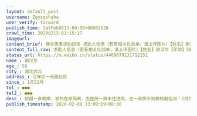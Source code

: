 ```yaml
---
layout: default_post
username: Zgysgshaha
user_verify: forward
publish_time: SatFeb0813:00:09+08002020
crawl_time: 20200213-01:15:17
imageurl: 
content_brief: 肺炎患者求助超话 求助人信息（若有相关化验单，请上传图片）【姓名】谢汉华【年龄】58【所在城市】湖北武汉【所在小区、社区】江岸区一元路社区【患病时间】1月22号【联系方式】●●●【其他紧急联系人】●●●【病情描述】 前期一直咳嗽，发热在家隔离，去医院一直未住进院， ...全文
content_full_raw: 求助人信息（若有相关化验单，请上传图片）【姓名】谢汉华【年龄】58【所在城市】湖北武汉【所在小区、社区】江岸区一元路社区【患病时间】1月22号【联系方式】●●●【其他紧急联系人】●●●【病情描述】前期一直咳嗽，发热在家隔离，去医院一直未住进院，也一直排不到做核酸检测！2月2号被社区安排到黄浦大街和建议大道的锦江之星酒店隔离，酒店除了送饭的，没看见一个求护人员或者管理人员，因病情加重一直未得到救治，现己拖成危重，急需进医院抢救，2月8号早上求助社区，社区终于派车到酒店了，酒店的电梯跟大门都是上锁的，让人不能进也不能出！一个管事的也联系不上！请问中央政府跟武汉政府，这是要让病人在隔离点里自身自灭吗？请政府跟领导尽快解决此问题，病人快要死了！！！
status_url: https://m.weibo.cn/status/4469679131712151
name_: 谢汉华
age_: 58
city_: 湖北武汉
address_: 江岸区一元路社区
since_: 1月22号
tel_: ●●●
tel2_: ●●●
desc_: 前期一直咳嗽，发热在家隔离，去医院一直未住进院，也一直排不到做核酸检测！2月2号被社区安排到黄浦大街和建议大道的锦江之星酒店隔离，酒店除了送饭的，没看见一个求护人员或者管理人员，因病情加重一直未得到救治，现己拖成危重，急需进医院抢救，2月8号早上求助社区，社区终于派车到酒店了，酒店的电梯跟大门都是上锁的，让人不能进也不能出！一个管事的也联系不上！请问中央政府跟武汉政府，这是要让病人在隔离点里自身自灭吗？请政府跟领导尽快解决此问题，病人快要死了！！！
publish_timestamp: 2020-02-08 13:00:09+08:00
---
```

